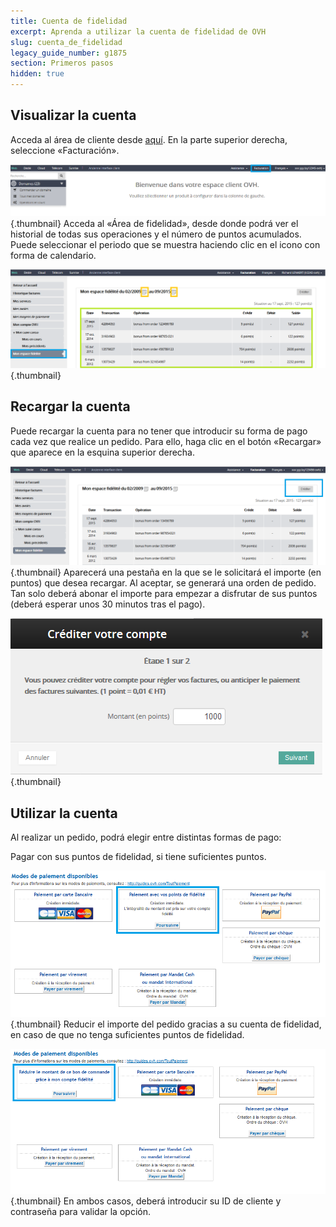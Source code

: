 ```yaml
---
title: Cuenta de fidelidad
excerpt: Aprenda a utilizar la cuenta de fidelidad de OVH
slug: cuenta_de_fidelidad
legacy_guide_number: g1875
section: Primeros pasos
hidden: true
---
```



## Visualizar la cuenta
Acceda al área de cliente desde [aquí](https://www.ovh.com/manager/web/login/). En la parte superior derecha, seleccione «Facturación».

![](images/img_2780.jpg){.thumbnail}
Acceda al «Área de fidelidad», desde donde podrá ver el historial de todas sus operaciones y el número de puntos acumulados. Puede seleccionar el periodo que se muestra haciendo clic en el icono con forma de calendario.

![](images/img_2782.jpg){.thumbnail}


## Recargar la cuenta
Puede recargar la cuenta para no tener que introducir su forma de pago cada vez que realice un pedido. Para ello, haga clic en el botón «Recargar» que aparece en la esquina superior derecha.

![](images/img_2784.jpg){.thumbnail}
Aparecerá una pestaña en la que se le solicitará el importe (en puntos) que desea recargar. Al aceptar, se generará una orden de pedido. Tan solo deberá abonar el importe para empezar a disfrutar de sus puntos (deberá esperar unos 30 minutos tras el pago).

![](images/img_2786.jpg){.thumbnail}


## Utilizar la cuenta
Al realizar un pedido, podrá elegir entre distintas formas de pago: 

Pagar con sus puntos de fidelidad, si tiene suficientes puntos.

![](images/img_2787.jpg){.thumbnail}
Reducir el importe del pedido gracias a su cuenta de fidelidad, en caso de que no tenga suficientes puntos de fidelidad.

![](images/img_2788.jpg){.thumbnail}
En ambos casos, deberá introducir su ID de cliente y contraseña para validar la opción.

